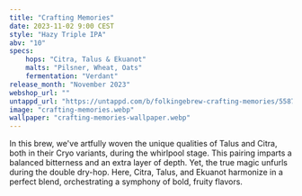 ```yaml
---
title: "Crafting Memories"
date: 2023-11-02 9:00 CEST
style: "Hazy Triple IPA"
abv: "10"
specs:
    hops: "Citra, Talus & Ekuanot"
    malts: "Pilsner, Wheat, Oats"
    fermentation: "Verdant"
release_month: "November 2023"
webshop_url: ""
untappd_url: "https://untappd.com/b/folkingebrew-crafting-memories/5587372"
image: "crafting-memories.webp"
wallpaper: "crafting-memories-wallpaper.webp"
---
```


In this brew, we've artfully woven the unique qualities of Talus and Citra, both in their Cryo variants, during the whirlpool stage. This pairing imparts a balanced bitterness and an extra layer of depth. Yet, the true magic unfurls during the double dry-hop. Here, Citra, Talus, and Ekuanot harmonize in a perfect blend, orchestrating a symphony of bold, fruity flavors.
